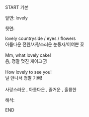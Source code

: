 START
기본

앞면:
lovely


뒷면:
<div>lovely countryside / eyes / flowers </div><div>아름다운 전원/사랑스러운 눈동자/어여쁜 꽃</div><br><div>Mm, what lovely cake! </div><div><div>음, 정말 멋진 케이크군!</div></div><div><br></div><div><div>How lovely to see you! </div><div><div>널 만나서 정말 기뻐!</div></div></div><br>사랑스러운 , 아름다운 , 즐거운 , 훌륭한<br>


해석:
<!--ID: 1746614454233-->
END